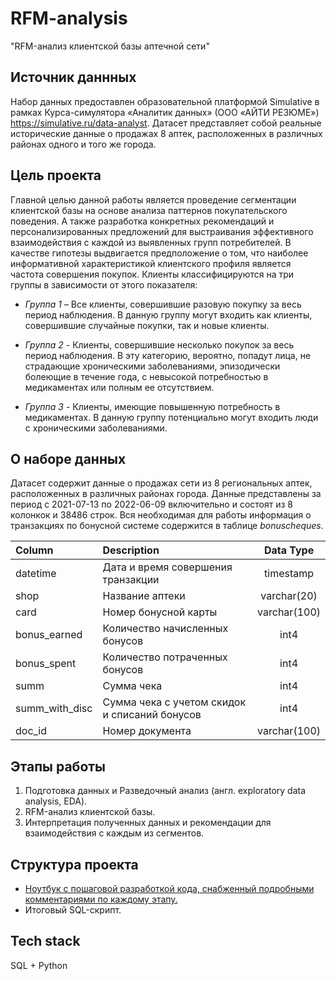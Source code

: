 # RFM-analysis
"RFM-анализ клиентской базы аптечной сети"

## Источник даннных
Набор данных предоставлен образовательной платформой Simulative в рамках Курса-симулятора «Аналитик данных» (ООО «АЙТИ РЕЗЮМЕ») https://simulative.ru/data-analyst. Датасет представляет собой реальные исторические данные о продажах 8 аптек, расположенных в различных районах одного и того же города. 

## Цель проекта
Главной целью данной работы является проведение сегментации клиентской базы на основе анализа паттернов покупательского поведения. А также разработка конкретных рекомендаций и персонализированных предложений для выстраивания эффективного взаимодействия с каждой из выявленных групп потребителей.
В качестве гипотезы выдвигается предположение о том, что наиболее информативной характеристикой клиентского профиля является частота совершения покупок. Клиенты классифицируются на три группы в зависимости от этого показателя:
* *Группа 1* – Все клиенты, совершившие разовую покупку за весь период наблюдения. В данную группу могут входить как клиенты, совершившие случайные покупки, так и новые клиенты. 

* *Группа 2* - Клиенты, совершившие несколько покупок за весь период наблюдения. В эту категорию, вероятно, попадут лица, не страдающие хроническими заболеваниями, эпизодически болеющие в течение года, с невысокой потребностью в медикаментах или полным ее отсутствием.

* *Группа 3* - Клиенты, имеющие повышенную потребность в медикаментах. В данную группу потенциально могут входить люди с хроническими заболеваниями. 

## О наборе данных
Датасет содержит данные о продажах сети из 8 региональных аптек, расположенных в различных районах города. Данные представлены за период с 2021-07-13 по 2022-06-09 включительно и состоят из 8 колонкок и 38486 строк. Вся необходимая для работы информация о транзакциях по бонусной системе содержится в таблице _bonuscheques_.

| Column        | Description                        | Data Type          | 
| :------------ |:---------------------------------- |:------------------:|
| datetime      | Дата и время совершения транзакции |timestamp    |
| shop          | Название аптеки                    |varchar(20)  |
| card          | Номер бонусной карты               |varchar(100) |
| bonus_earned  | Количество начисленных бонусов     |int4         |
| bonus_spent   | Количество потраченных бонусов     |int4         |
| summ          | Сумма чека                         |int4         |
| summ_with_disc| Сумма чека с учетом скидок и списаний бонусов |int4 |
| doc_id        | Номер документа                     |varchar(100) |

## Этапы работы
1. Подготовка данных и Разведочный анализ (англ. exploratory data analysis, EDA). 
2. RFM-анализ клиентской базы.
3. Интерпретация полученных данных и рекомендации для взаимодействия с каждым из сегментов.

## Структура проекта
*	[Ноутбук с пошаговой разработкой кода, снабженный подробными комментариями по каждому этапу.](https://github.com/Advantl/RFM-analysis/blob/main/RFM-analysis.ipynb) 
*	Итоговый SQL-скрипт. 

## Tech stack 
SQL + Python
  
